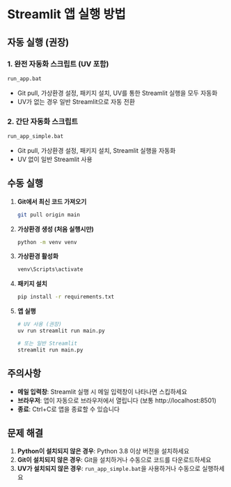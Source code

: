 # Streamlit 앱 실행 방법

## 자동 실행 (권장)

### 1. 완전 자동화 스크립트 (UV 포함)

```bash
run_app.bat
```

- Git pull, 가상환경 설정, 패키지 설치, UV를 통한 Streamlit 실행을 모두 자동화
- UV가 없는 경우 일반 Streamlit으로 자동 전환

### 2. 간단 자동화 스크립트

```bash
run_app_simple.bat
```

- Git pull, 가상환경 설정, 패키지 설치, Streamlit 실행을 자동화
- UV 없이 일반 Streamlit 사용

## 수동 실행

1. **Git에서 최신 코드 가져오기**

   ```bash
   git pull origin main
   ```

2. **가상환경 생성 (처음 실행시만)**

   ```bash
   python -m venv venv
   ```

3. **가상환경 활성화**

   ```bash
   venv\Scripts\activate
   ```

4. **패키지 설치**

   ```bash
   pip install -r requirements.txt
   ```

5. **앱 실행**

   ```bash
   # UV 사용 (권장)
   uv run streamlit run main.py

   # 또는 일반 Streamlit
   streamlit run main.py
   ```

## 주의사항

- **메일 입력창**: Streamlit 실행 시 메일 입력창이 나타나면 스킵하세요
- **브라우저**: 앱이 자동으로 브라우저에서 열립니다 (보통 http://localhost:8501)
- **종료**: Ctrl+C로 앱을 종료할 수 있습니다

## 문제 해결

1. **Python이 설치되지 않은 경우**: Python 3.8 이상 버전을 설치하세요
2. **Git이 설치되지 않은 경우**: Git을 설치하거나 수동으로 코드를 다운로드하세요
3. **UV가 설치되지 않은 경우**: `run_app_simple.bat`을 사용하거나 수동으로 실행하세요
